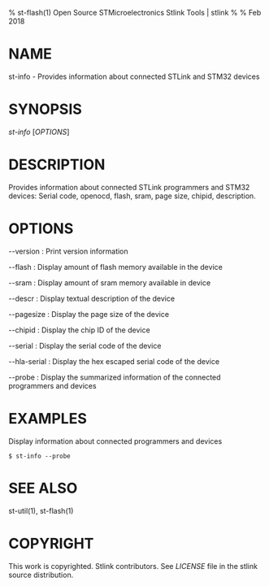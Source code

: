 % st-flash(1) Open Source STMicroelectronics Stlink Tools  | stlink
%
% Feb 2018

# NAME
st-info - Provides information about connected STLink and STM32 devices


# SYNOPSIS
*st-info* \[*OPTIONS*\]


# DESCRIPTION
Provides information about connected STLink programmers and STM32 devices:
Serial code, openocd, flash, sram, page size, chipid, description.


# OPTIONS

\--version
:   Print version information

\--flash
:   Display amount of flash memory available in the device

\--sram
:   Display amount of sram memory available in device

\--descr
:   Display textual description of the device

\--pagesize
:   Display the page size of the device

\--chipid
:   Display the chip ID of the device

\--serial
:   Display the serial code of the device

\--hla-serial
:   Display the hex escaped serial code of the device

\--probe
:   Display the summarized information of the connected programmers and devices


# EXAMPLES
Display information about connected programmers and devices

    $ st-info --probe


# SEE ALSO
st-util(1), st-flash(1)


# COPYRIGHT
This work is copyrighted. Stlink contributors.
See *LICENSE* file in the stlink source distribution.
